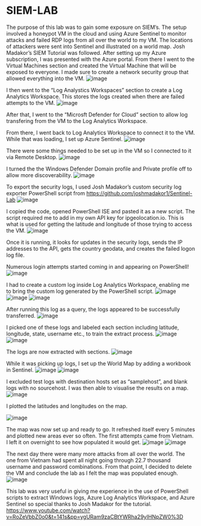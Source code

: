 # SIEM-LAB
The purpose of this lab was to gain some exposure on SIEM’s. The setup involved a honeypot VM in the cloud and using Azure Sentinel to monitor attacks and failed RDP logs from all over the world to my VM. The locations of attackers were sent into Sentinel and illustrated on a world map. Josh Madakor’s SIEM Tutorial was followed.
After setting up my Azure subscription, I was presented with  the Azure portal. From there I went to the Virtual Machines section and created the Virtual Machine that will be exposed to everyone. I made sure to create a network security group that allowed everything into the VM.
![image](https://user-images.githubusercontent.com/131204778/233865783-6bb56155-9c28-4a1d-8700-ec6191ee74fc.png)

I then went to the “Log Analystics Workspaces” section to create a Log Analytics Workspace. This stores the logs created when there are failed attempts to the VM.
![image](https://user-images.githubusercontent.com/131204778/233865921-73768f73-cb87-4e06-8eca-650c1e82afcb.png)


After that, I went to the “Microsft Defender for Cloud” section to allow log transfering from the VM to the Log Analytics Workspace. 

From there, I went back to Log Analytics Workspace to connect it to the VM. While that was loading, I set up Azure Sentinel. 
![image](https://user-images.githubusercontent.com/131204778/233865936-5226e26e-5cea-4130-8130-be0b975ad87a.png)


There were some things needed to be set up in the VM so I connected to it via Remote Desktop.
![image](https://user-images.githubusercontent.com/131204778/233865947-145077cd-ae8a-4796-a8f2-69159e523fd1.png)


I turned the the Windows Defender Domain profile and Private profile off to allow more discoverability. 
![image](https://user-images.githubusercontent.com/131204778/233865956-722b9ea6-18fa-49a2-954b-2e26755613e3.png)


To export the security logs, I used Josh Madakor’s custom security log exporter PowerShell script from https://github.com/joshmadakor1/Sentinel-Lab
![image](https://user-images.githubusercontent.com/131204778/233865975-1420dc5e-eea7-4af3-bcdd-ecb7f9d8108d.png)

I copied the code, opened PowerShell ISE and pasted it as a new script. The script required me to add in my own API key for ipgeolocation.io. This is what is used for getting the latitude and longitude of those trying to access the VM.
![image](https://user-images.githubusercontent.com/131204778/233866038-4ab2fd00-3c53-4c25-b38f-0b629f07c01f.png)


Once it is running, it looks for updates in the security logs, sends the IP addresses to the API, gets the country geodata, and creates the failed logon log file.

Numerous login attempts started coming in and appearing on PowerShell!
![image](https://user-images.githubusercontent.com/131204778/233866049-7214fa76-3b25-4b2f-9237-a6a7f30ca2bf.png)


I had to create a custom log inside Log Analytics Workspace, enabling me to bring the custom log generated by the PowerShell script.
![image](https://user-images.githubusercontent.com/131204778/233866058-7c05691c-c72f-4cc2-906d-d78379c093bd.png)
![image](https://user-images.githubusercontent.com/131204778/233866060-39a83432-e36c-4114-92ed-3c10033d4a78.png)
![image](https://user-images.githubusercontent.com/131204778/233866066-e0373371-e3c8-43a9-9ec4-8de73da999e8.png)

After running this log as a query, the logs appeared to be successfully transferred.
![image](https://user-images.githubusercontent.com/131204778/233866074-14c562bc-746e-48e1-b9a7-a85af896f580.png)

I picked one of these logs and labeled each section including latitude, longitude, state, username etc., to train the extract process.
![image](https://user-images.githubusercontent.com/131204778/233866082-fefec7a8-c6af-4e0f-bea5-8d98c964046d.png)
![image](https://user-images.githubusercontent.com/131204778/233866093-1f7e2e40-9d25-4feb-9f01-cba79c73e425.png)


The logs are now extracted with sections.
![image](https://user-images.githubusercontent.com/131204778/233866107-406a40d4-7643-4efa-b50b-531dab328911.png)

While it was picking up logs, I set up the World Map by adding a workbook in Sentinel.
![image](https://user-images.githubusercontent.com/131204778/233866120-f36ca7ed-90a1-4daf-9df3-00094bb3e1f2.png)
![image](https://user-images.githubusercontent.com/131204778/233866124-6eea03a5-28e3-49b1-a643-b427a9962d2e.png)

I excluded test logs with destination hosts set as “samplehost”, and blank logs with no sourcehost.
I was then able to visualise the results on a map.
![image](https://user-images.githubusercontent.com/131204778/233866134-1f93d433-bff2-4c39-82f5-7e8a5d5657c0.png)

I plotted the latitudes and longitudes on the map.

![image](https://user-images.githubusercontent.com/131204778/233866139-e0aef249-96d2-4f7e-a68b-4037e04384f8.png)

The map was now set up and ready to go. It refreshed itself every 5 minutes and plotted new areas ever so often. The first attempts came from Vietnam. I left it on overnight to see how populated it would get.
![image](https://user-images.githubusercontent.com/131204778/233866146-e3c500e3-c7f4-4098-ace6-4df8d3746a22.png)
![image](https://user-images.githubusercontent.com/131204778/233866156-5bf7873d-be99-4a96-8bae-d81f69a37804.png)

The next day there were many more attacks from all over the world. The one from Vietnam had spent all night going through 22.7 thousand username and password combinations. From that point, I decided to delete the VM and conclude the lab as I felt the map was populated enough. 
![image](https://user-images.githubusercontent.com/131204778/233866179-fa936ab3-28cf-4789-ab7e-47fe56f603d1.png)

This lab was very useful in giving me experience in the use of PowerShell scripts to extract Windows logs, Azure Log Analytics Workspace, and Azure Sentinel so special thanks to Josh Madakor for the tutorial. https://www.youtube.com/watch?v=RoZeVbbZ0o0&t=141s&pp=ygURam9zaCBtYWRha29yIHNpZW0%3D



